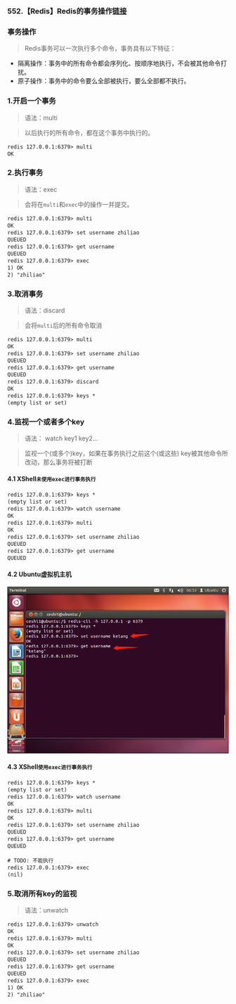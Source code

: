 ### 552.【Redis】Redis的事务操作[链接](http://wangkaixiang.cn/python-flask/di-shi-sizhang-ff1a-redis-jiao-cheng.html)

### 事务操作
> Redis事务可以一次执行多个命令，事务具有以下特征：
* 隔离操作：事务中的所有命令都会序列化、按顺序地执行，不会被其他命令打扰。
* 原子操作：事务中的命令要么全部被执行，要么全部都不执行。

### 1.开启一个事务
> 语法：multi

> 以后执行的所有命令，都在这个事务中执行的。
```shell
redis 127.0.0.1:6379> multi
OK
```

### 2.执行事务
> 语法：exec

> 会将在`multi`和`exec`中的操作一并提交。
```shell
redis 127.0.0.1:6379> multi
OK
redis 127.0.0.1:6379> set username zhiliao
QUEUED
redis 127.0.0.1:6379> get username
QUEUED
redis 127.0.0.1:6379> exec
1) OK
2) "zhiliao"
```

### 3.取消事务
> 语法：discard

> 会将`multi`后的所有命令取消
```shell
redis 127.0.0.1:6379> multi
OK
redis 127.0.0.1:6379> set username zhiliao
QUEUED
redis 127.0.0.1:6379> get username
QUEUED
redis 127.0.0.1:6379> discard
OK
redis 127.0.0.1:6379> keys *
(empty list or set)
```

### 4.监视一个或者多个key
> 语法： watch key1 key2...

> 监视一个(或多个)key，如果在事务执行之前这个(或这些) key被其他命令所改动，那么事务将被打断

#### 4.1 XShell`未使用exec进行事务执行`
```shell
redis 127.0.0.1:6379> keys *
(empty list or set)
redis 127.0.0.1:6379> watch username
OK
redis 127.0.0.1:6379> multi
OK
redis 127.0.0.1:6379> set username zhiliao
QUEUED
redis 127.0.0.1:6379> get username
QUEUED
```

#### 4.2 Ubuntu虚拟机主机
![avatar](../assets/113.png)

#### 4.3 XShell`使用exec进行事务执行`
```shell
redis 127.0.0.1:6379> keys *
(empty list or set)
redis 127.0.0.1:6379> watch username
OK
redis 127.0.0.1:6379> multi
OK
redis 127.0.0.1:6379> set username zhiliao
QUEUED
redis 127.0.0.1:6379> get username
QUEUED

# TODO: 不能执行
redis 127.0.0.1:6379> exec
(nil)
```

### 5.取消所有key的监视
> 语法：unwatch
```shell
redis 127.0.0.1:6379> unwatch
OK
redis 127.0.0.1:6379> multi
OK
redis 127.0.0.1:6379> set username zhiliao
QUEUED
redis 127.0.0.1:6379> get username
QUEUED
redis 127.0.0.1:6379> exec
1) OK
2) "zhiliao"
```